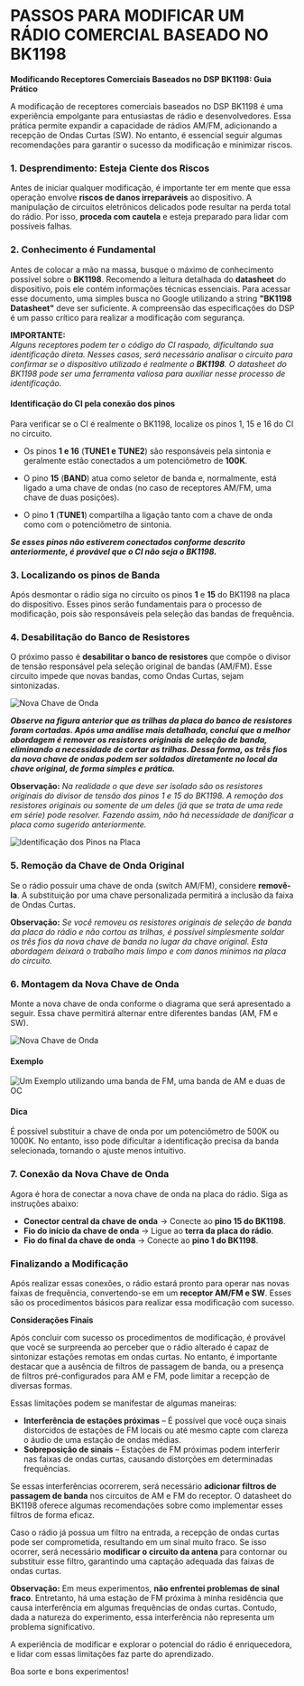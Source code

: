 # PASSOS PARA MODIFICAR UM RÁDIO COMERCIAL BASEADO NO BK1198


**Modificando Receptores Comerciais Baseados no DSP BK1198: Guia Prático**  

A modificação de receptores comerciais baseados no DSP BK1198 é uma experiência empolgante para entusiastas de rádio e desenvolvedores. Essa prática permite expandir a capacidade de rádios AM/FM, adicionando a recepção de Ondas Curtas (SW). No entanto, é essencial seguir algumas recomendações para garantir o sucesso da modificação e minimizar riscos.  

### 1. Desprendimento: Esteja Ciente dos Riscos  

Antes de iniciar qualquer modificação, é importante ter em mente que essa operação envolve **riscos de danos irreparáveis** ao dispositivo. A manipulação de circuitos eletrônicos delicados pode resultar na perda total do rádio. Por isso, **proceda com cautela** e esteja preparado para lidar com possíveis falhas.  

### 2. Conhecimento é Fundamental  

Antes de colocar a mão na massa, busque o máximo de conhecimento possível sobre o **BK1198**. Recomendo a leitura detalhada do **datasheet** do dispositivo, pois ele contém informações técnicas essenciais. Para acessar esse documento, uma simples busca no Google utilizando a string **"BK1198 Datasheet"** deve ser suficiente. A compreensão das especificações do DSP é um passo crítico para realizar a modificação com segurança.  

**IMPORTANTE:**  
*Alguns receptores podem ter o código do CI raspado, dificultando sua identificação direta. Nesses casos, será necessário analisar o circuito para confirmar se o dispositivo utilizado é realmente o **BK1198**. O datasheet do BK1198 pode ser uma ferramenta valiosa para auxiliar nesse processo de identificação.*

#### Identificação do CI pela conexão dos pinos

Para verificar se o CI é realmente o BK1198, localize os pinos 1, 15 e 16 do CI no circuito.  

- Os pinos **1 e 16** (**TUNE1 e TUNE2**) são responsáveis pela sintonia e geralmente estão conectados a um potenciômetro de **100K**.  

- O pino **15** (**BAND**) atua como seletor de banda e, normalmente, está ligado a uma chave de ondas (no caso de receptores AM/FM, uma chave de duas posições). 

- O pino **1** (**TUNE1**) compartilha a ligação tanto com a chave de onda como com o potenciômetro de sintonia. 

***Se esses pinos não estiverem conectados conforme descrito anteriormente, é provável que o CI não seja o BK1198.***

### 3. Localizando os pinos de Banda

Após desmontar o rádio siga no circuito os pinos **1** e  **15** do BK1198 na placa do dispositivo. Esses pinos serão fundamentais para o processo de modificação, pois são responsáveis pela seleção das bandas de frequência.  

### 4. Desabilitação do Banco de Resistores  

O próximo passo é **desabilitar o banco de resistores** que compõe o divisor de tensão responsável pela seleção original de bandas (AM/FM). Esse circuito impede que novas bandas, como Ondas Curtas, sejam sintonizadas.  

![Nova Chave de Onda](./../../Images/Modification/RX_01/ZFINAL04.jpg)

***Observe na figura anterior que as trilhas da placa do banco de resistores foram cortadas. Após uma análise mais detalhada, concluí que a melhor abordagem é remover os resistores originais de seleção de banda, eliminando a necessidade de cortar as trilhas. Dessa forma, os três fios da nova chave de ondas podem ser soldados diretamente no local da chave original, de forma simples e prática.***


**Observação:** *Na realidade o que deve ser isolado são os resistores originais do divisor de tensão dos pinos 1 e 15 do BK1198. A remoção dos resistores originais ou somente de um deles (já que se trata de uma rede em série) pode resolver. Fazendo assim, não há necessidade de danificar a placa como sugerido anteriormente.* 

![Identificação dos Pinos na Placa](../../Images/Modification/RX_01/M13.jpg)


### 5. Remoção da Chave de Onda Original  

Se o rádio possuir uma chave de onda (switch AM/FM), considere **removê-la**. A substituição por uma chave personalizada permitirá a inclusão da faixa de Ondas Curtas.  

**Observação:** *Se você removeu os resistores originais de seleção de banda da placa do rádio e não cortou as trilhas, é possível simplesmente soldar os três fios da nova chave de banda no lugar da chave original. Esta abordagem deixará o trabalho mais limpo e com danos mínimos na placa do circuito.*



### 6. Montagem da Nova Chave de Onda  

Monte a nova chave de onda conforme o diagrama que será apresentado a seguir. Essa chave permitirá alternar entre diferentes bandas (AM, FM e SW).  

![Nova Chave de Onda](./../../Images/Modification/RX_01/BASIC_CIRCUIT_WITH_VOLTAGE_DIVIDER.jpg)

#### Exemplo

![Um Exemplo utilizando uma banda de FM, uma banda de AM e duas de OC](./../../Images/Modification/RX_01/CHAVE_01.jpg)

#### Dica

É possível substituir a chave de onda por um potenciômetro de 500K ou 1000K. No entanto, isso pode dificultar a identificação precisa da banda selecionada, tornando o ajuste menos intuitivo.


### 7. Conexão da Nova Chave de Onda  

Agora é hora de conectar a nova chave de onda na placa do rádio. Siga as instruções abaixo:  

- **Conector central da chave de onda** → Conecte ao **pino 15 do BK1198**.  
- **Fio do início da chave de onda** → Ligue ao **terra da placa do rádio**.  
- **Fio do final da chave de onda** → Conecte ao **pino 1 do BK1198**.  

### Finalizando a Modificação  

Após realizar essas conexões, o rádio estará pronto para operar nas novas faixas de frequência, convertendo-se em um **receptor AM/FM e SW**. Esses são os procedimentos básicos para realizar essa modificação com sucesso.  


**Considerações Finais**  

Após concluir com sucesso os procedimentos de modificação, é provável que você se surpreenda ao perceber que o rádio alterado é capaz de sintonizar estações remotas em ondas curtas. No entanto, é importante destacar que a ausência de filtros de passagem de banda, ou a presença de filtros pré-configurados para AM e FM, pode limitar a recepção de diversas formas.  

Essas limitações podem se manifestar de algumas maneiras:  
- **Interferência de estações próximas** – É possível que você ouça sinais distorcidos de estações de FM locais ou até mesmo capte com clareza o áudio de uma estação de ondas médias.  
- **Sobreposição de sinais** – Estações de FM próximas podem interferir nas faixas de ondas curtas, causando distorções em determinadas frequências.  

Se essas interferências ocorrerem, será necessário **adicionar filtros de passagem de banda** nos circuitos de AM e FM do receptor. O datasheet do BK1198 oferece algumas recomendações sobre como implementar esses filtros de forma eficaz.  

Caso o rádio já possua um filtro na entrada, a recepção de ondas curtas pode ser comprometida, resultando em um sinal muito fraco. Se isso ocorrer, será necessário **modificar o circuito da antena** para contornar ou substituir esse filtro, garantindo uma captação adequada das faixas de ondas curtas.  

**Observação:** Em meus experimentos, **não enfrentei problemas de sinal fraco**. Entretanto, há uma estação de FM próxima à minha residência que causa interferência em algumas frequências de ondas curtas. Contudo, dada a natureza do experimento, essa interferência não representa um problema significativo.  

A experiência de modificar e explorar o potencial do rádio é enriquecedora, e lidar com essas limitações faz parte do aprendizado.


Boa sorte e bons experimentos!


